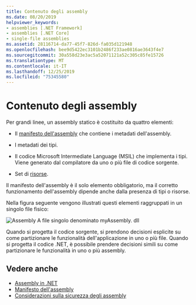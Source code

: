 ```yaml
---
title: Contenuto degli assembly
ms.date: 08/20/2019
helpviewer_keywords:
- assemblies [.NET Framework]
- assemblies [.NET Core]
- single-file assemblies
ms.assetid: 28116714-da77-45f7-826d-fa035d121948
ms.openlocfilehash: bee9d5422ec3101b2486f233ae0816ae3643f4e7
ms.sourcegitcommit: 30a558d23e3ac5a52071121a52c305c85fe15726
ms.translationtype: MT
ms.contentlocale: it-IT
ms.lasthandoff: 12/25/2019
ms.locfileid: "75345580"
---
```

# <a name="assembly-contents"></a>Contenuto degli assembly

Per grandi linee, un assembly statico è costituito da quattro elementi:

- Il [manifesto dell'assembly](manifest.md) che contiene i metadati dell'assembly.

- I metadati dei tipi.  

- Il codice Microsoft Intermediate Language (MSIL) che implementa i tipi. Viene generato dal compilatore da uno o più file di codice sorgente.

- Set di [risorse](../../framework/resources/index.md).  

Il manifesto dell'assembly è il solo elemento obbligatorio, ma il corretto funzionamento dell'assembly dipende anche dalla presenza di tipi o risorse.

Nella figura seguente vengono illustrati questi elementi raggruppati in un singolo file fisico:

![Assembly A file singolo denominato myAssembly. dll](./media/contents/single-file-assembly.gif)

Quando si progetta il codice sorgente, si prendono decisioni esplicite su come partizionare le funzionalità dell'applicazione in uno o più file. Quando si progetta il codice .NET, è possibile prendere decisioni simili su come partizionare le funzionalità in uno o più assembly.

## <a name="see-also"></a>Vedere anche

- [Assembly in .NET](index.md)
- [Manifesto dell'assembly](manifest.md)
- [Considerazioni sulla sicurezza degli assembly](security-considerations.md)
